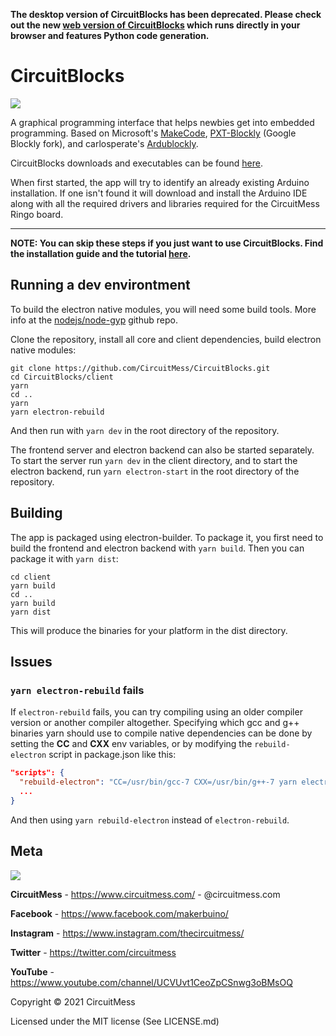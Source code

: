 **The desktop version of CircuitBlocks has been deprecated. Please check out the new [web version of CircuitBlocks](https://code.circuitmess.com/) which runs directly in your browser and features Python code generation.**

# CircuitBlocks

<img src="https://old.circuitmess.com/wp-content/uploads/CB-Cover-e1572298172355.png">

A graphical programming interface that helps newbies get into embedded programming. Based on Microsoft's [MakeCode](https://github.com/microsoft/pxt), [PXT-Blockly](https://github.com/microsoft/pxt-blockly) (Google Blockly fork), and carlosperate's [Ardublockly](https://github.com/carlosperate/ardublockly).

CircuitBlocks downloads and executables can be found [here](https://github.com/CircuitMess/CircuitBlocks/releases/).

When first started, the app will try to identify an already existing Arduino installation. If one isn't found it will download and install the Arduino IDE along with all the required drivers and libraries required for the CircuitMess Ringo board.


________________________________________________________________________________________________________________________________________

**NOTE: You can skip these steps if you just want to use CircuitBlocks. Find the installation guide and the tutorial [here](https://www.circuitmess.com/circuitblocks-tutorial/).**

## Running a dev environtment

To build the electron native modules, you will need some build tools. More info at the [nodejs/node-gyp](https://github.com/nodejs/node-gyp#installation) github repo.

Clone the repository, install all core and client dependencies, build electron native modules:

```shell script
git clone https://github.com/CircuitMess/CircuitBlocks.git
cd CircuitBlocks/client
yarn
cd ..
yarn
yarn electron-rebuild
```

And then run with ```yarn dev``` in the root directory of the repository.

The frontend server and electron backend can also be started separately. To start the server run ```yarn dev``` in the client directory, and to start the electron backend, run ```yarn electron-start``` in the root directory of the repository.

## Building

The app is packaged using electron-builder. To package it, you first need to build the frontend and electron backend with ```yarn build```. Then you can package it with ```yarn dist```:

```shell script
cd client
yarn build
cd ..
yarn build
yarn dist
```

This will produce the binaries for your platform in the dist directory.

## Issues

### ```yarn electron-rebuild``` fails

If ```electron-rebuild``` fails, you can try compiling using an older compiler version or another compiler altogether. Specifying which gcc and g++ binaries yarn should use to compile native dependencies can be done by setting the **CC** and **CXX** env variables, or by modifying the ```rebuild-electron``` script in package.json like this:

```json
"scripts": {
  "rebuild-electron": "CC=/usr/bin/gcc-7 CXX=/usr/bin/g++-7 yarn electron-rebuild",
  ...
}
```
And then using ```yarn rebuild-electron``` instead of ```electron-rebuild```.

## Meta


<img src="https://www.circuitmess.com/wp-content/uploads/CM-Meta-BlackHQ2.png">


**CircuitMess** - https://www.circuitmess.com/ - @circuitmess.com

**Facebook** - https://www.facebook.com/makerbuino/

**Instagram** - https://www.instagram.com/thecircuitmess/

**Twitter** - https://twitter.com/circuitmess 

**YouTube** - https://www.youtube.com/channel/UCVUvt1CeoZpCSnwg3oBMsOQ

Copyright © 2021 CircuitMess

Licensed under the MIT license (See LICENSE.md)


